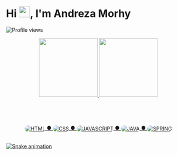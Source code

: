 <h1 align="left">Hi <img src="https://raw.githubusercontent.com/kaueMarques/kaueMarques/master/hi.gif" height="30px">, I'm Andreza Morhy</h1>
<p align="left"> <img src="https://komarev.com/ghpvc/?username=anmorhy&color=ff69b4&style=flat" alt="Profile views" /> </p>

<!-- STATS -->
<div align="center">
  <a href="https://github.com/anmorhy">
  <img height="160em" src="https://github-readme-stats.vercel.app/api?username=anmorhy&show_icons=true&theme=dracula&include_all_commits=true&count_private=true"/>
  <img height="160em" src="https://github-readme-stats.vercel.app/api/top-langs/?username=anmorhy&layout=compact&langs_count=7&theme=dracula"/>
</div>
<br>

#
<!-- Linguagens -->
<div align="center"><br>
    <img align="center" alt="HTML" style="border-radius: 20px" src="https://img.shields.io/badge/HTML5-E34F26?style=for-the-badge&logo=html5&logoColor=white"> ●
    <img align="center" alt="CSS" style="border-radius: 20px" src="https://img.shields.io/badge/CSS-239120?&style=for-the-badge&logo=css3&logoColor=white"> ●
    <img align="center" alt="JAVASCRIPT" style="border-radius: 20px" src="https://img.shields.io/badge/JavaScript-F7DF1E?style=for-the-badge&logo=javascript&logoColor=black"> ●
    <img align="center" alt="JAVA" style="border-radius: 20px" src="https://img.shields.io/badge/Java-ED8B00?style=for-the-badge&logo=java&logoColor=white"> ●
    <img align="center" alt="SPRING" style="border-radius: 20px" src="https://img.shields.io/badge/Spring-6DB33F?style=for-the-badge&logo=spring&logoColor=white">
</div>

<br>

![Snake animation](https://github.com/anmorhy/anmorhy/blob/output/github-contribution-grid-snake.svg)

#

